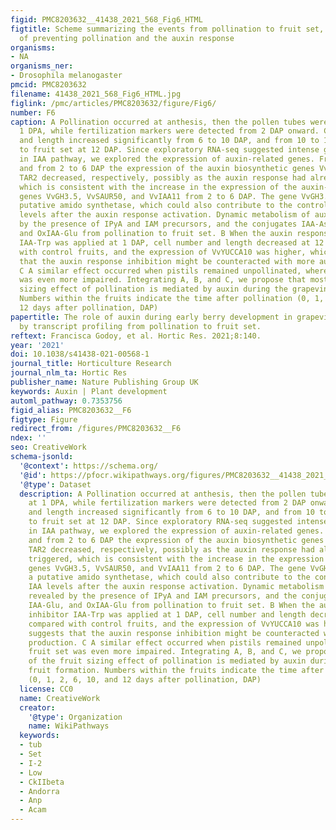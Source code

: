 ```yaml
---
figid: PMC8203632__41438_2021_568_Fig6_HTML
figtitle: Scheme summarizing the events from pollination to fruit set, and the effect
  of preventing pollination and the auxin response
organisms:
- NA
organisms_ner:
- Drosophila melanogaster
pmcid: PMC8203632
filename: 41438_2021_568_Fig6_HTML.jpg
figlink: /pmc/articles/PMC8203632/figure/Fig6/
number: F6
caption: A Pollination occurred at anthesis, then the pollen tubes were observed at
  1 DPA, while fertilization markers were detected from 2 DAP onward. Cell number
  and length increased significantly from 6 to 10 DAP, and from 10 to 12 DAP, leading
  to fruit set at 12 DAP. Since exploratory RNA-seq suggested intense gene variation
  in IAA pathway, we explored the expression of auxin-related genes. From 0 to 2 DAP
  and from 2 to 6 DAP the expression of the auxin biosynthetic genes VvYUCCA10 and
  TAR2 decreased, respectively, possibly as the auxin response had already been triggered,
  which is consistent with the increase in the expression of the auxin-responsive
  genes VvGH3.5, VvSAUR50, and VvIAA11 from 2 to 6 DAP. The gene VvGH3.5 encodes a
  putative amido synthetase, which could also contribute to the control of the IAA
  levels after the auxin response activation. Dynamic metabolism of auxin is revealed
  by the presence of IPyA and IAM precursors, and the conjugates IAA-Asp, IAA-Glu,
  and OxIAA-Glu from pollination to fruit set. B When the auxin response inhibitor
  IAA-Trp was applied at 1 DAP, cell number and length decreased at 12 DAP compared
  with control fruits, and the expression of VvYUCCA10 was higher, which suggests
  that the auxin response inhibition might be counteracted with more auxin production.
  C A similar effect occurred when pistils remained unpollinated, where fruit set
  was even more impaired. Integrating A, B, and C, we propose that most of the fruit
  sizing effect of pollination is mediated by auxin during the grapevine fruit formation.
  Numbers within the fruits indicate the time after pollination (0, 1, 2, 6, 10, and
  12 days after pollination, DAP)
papertitle: The role of auxin during early berry development in grapevine as revealed
  by transcript profiling from pollination to fruit set.
reftext: Francisca Godoy, et al. Hortic Res. 2021;8:140.
year: '2021'
doi: 10.1038/s41438-021-00568-1
journal_title: Horticulture Research
journal_nlm_ta: Hortic Res
publisher_name: Nature Publishing Group UK
keywords: Auxin | Plant development
automl_pathway: 0.7353756
figid_alias: PMC8203632__F6
figtype: Figure
redirect_from: /figures/PMC8203632__F6
ndex: ''
seo: CreativeWork
schema-jsonld:
  '@context': https://schema.org/
  '@id': https://pfocr.wikipathways.org/figures/PMC8203632__41438_2021_568_Fig6_HTML.html
  '@type': Dataset
  description: A Pollination occurred at anthesis, then the pollen tubes were observed
    at 1 DPA, while fertilization markers were detected from 2 DAP onward. Cell number
    and length increased significantly from 6 to 10 DAP, and from 10 to 12 DAP, leading
    to fruit set at 12 DAP. Since exploratory RNA-seq suggested intense gene variation
    in IAA pathway, we explored the expression of auxin-related genes. From 0 to 2 DAP
    and from 2 to 6 DAP the expression of the auxin biosynthetic genes VvYUCCA10 and
    TAR2 decreased, respectively, possibly as the auxin response had already been
    triggered, which is consistent with the increase in the expression of the auxin-responsive
    genes VvGH3.5, VvSAUR50, and VvIAA11 from 2 to 6 DAP. The gene VvGH3.5 encodes
    a putative amido synthetase, which could also contribute to the control of the
    IAA levels after the auxin response activation. Dynamic metabolism of auxin is
    revealed by the presence of IPyA and IAM precursors, and the conjugates IAA-Asp,
    IAA-Glu, and OxIAA-Glu from pollination to fruit set. B When the auxin response
    inhibitor IAA-Trp was applied at 1 DAP, cell number and length decreased at 12 DAP
    compared with control fruits, and the expression of VvYUCCA10 was higher, which
    suggests that the auxin response inhibition might be counteracted with more auxin
    production. C A similar effect occurred when pistils remained unpollinated, where
    fruit set was even more impaired. Integrating A, B, and C, we propose that most
    of the fruit sizing effect of pollination is mediated by auxin during the grapevine
    fruit formation. Numbers within the fruits indicate the time after pollination
    (0, 1, 2, 6, 10, and 12 days after pollination, DAP)
  license: CC0
  name: CreativeWork
  creator:
    '@type': Organization
    name: WikiPathways
  keywords:
  - tub
  - Set
  - I-2
  - Low
  - CkIIbeta
  - Andorra
  - Anp
  - Acam
---
```

